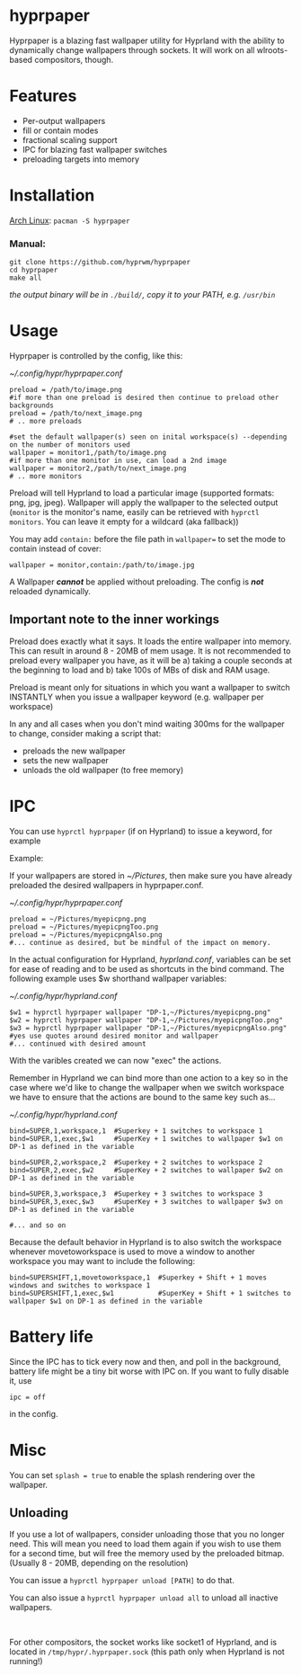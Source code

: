 # hyprpaper

Hyprpaper is a blazing fast wallpaper utility for Hyprland with the ability to dynamically change wallpapers through sockets. It will work on all wlroots-based compositors, though.

# Features
 - Per-output wallpapers
 - fill or contain modes
 - fractional scaling support
 - IPC for blazing fast wallpaper switches
 - preloading targets into memory

# Installation

[Arch Linux](https://archlinux.org/packages/community/x86_64/hyprpaper/): `pacman -S hyprpaper`

### Manual:
```
git clone https://github.com/hyprwm/hyprpaper
cd hyprpaper
make all
```
*the output binary will be in `./build/`, copy it to your PATH, e.g. `/usr/bin`*

# Usage

Hyprpaper is controlled by the config, like this:

*~/.config/hypr/hyprpaper.conf*
```
preload = /path/to/image.png
#if more than one preload is desired then continue to preload other backgrounds
preload = /path/to/next_image.png
# .. more preloads

#set the default wallpaper(s) seen on inital workspace(s) --depending on the number of monitors used
wallpaper = monitor1,/path/to/image.png
#if more than one monitor in use, can load a 2nd image
wallpaper = monitor2,/path/to/next_image.png
# .. more monitors
```

Preload will tell Hyprland to load a particular image (supported formats: png, jpg, jpeg). Wallpaper will apply the wallpaper to the selected output (`monitor` is the monitor's name, easily can be retrieved with `hyprctl monitors`. You can leave it empty for a wildcard (aka fallback))

You may add `contain:` before the file path in `wallpaper=` to set the mode to contain instead of cover:

```
wallpaper = monitor,contain:/path/to/image.jpg
```

A Wallpaper ***cannot*** be applied without preloading. The config is ***not*** reloaded dynamically.

## Important note to the inner workings
Preload does exactly what it says. It loads the entire wallpaper into memory. This can result in around 8 - 20MB of mem usage. It is not recommended to preload every wallpaper you have, as it will be a) taking a couple seconds at the beginning to load and b) take 100s of MBs of disk and RAM usage.

Preload is meant only for situations in which you want a wallpaper to switch INSTANTLY when you issue a wallpaper keyword (e.g. wallpaper per workspace)

In any and all cases when you don't mind waiting 300ms for the wallpaper to change, consider making a script that:
 - preloads the new wallpaper
 - sets the new wallpaper
 - unloads the old wallpaper (to free memory)

# IPC
You can use `hyprctl hyprpaper` (if on Hyprland) to issue a keyword, for example

Example:

If your wallpapers are stored in *~/Pictures*, then make sure you have already preloaded the desired wallpapers in hyprpaper.conf.

*~/.config/hypr/hyprpaper.conf*
```
preload = ~/Pictures/myepicpng.png
preload = ~/Pictures/myepicpngToo.png
preload = ~/Pictures/myepicpngAlso.png
#... continue as desired, but be mindful of the impact on memory.
```

In the actual configuration for Hyprland, *hyprland.conf*, variables can be set for ease of reading and to be used as shortcuts in the bind command. The following example uses $w shorthand wallpaper variables:

*~/.config/hypr/hyprland.conf*
```
$w1 = hyprctl hyprpaper wallpaper "DP-1,~/Pictures/myepicpng.png" 
$w2 = hyprctl hyprpaper wallpaper "DP-1,~/Pictures/myepicpngToo.png" 
$w3 = hyprctl hyprpaper wallpaper "DP-1,~/Pictures/myepicpngAlso.png" 
#yes use quotes around desired monitor and wallpaper
#... continued with desired amount
```
With the varibles created we can now "exec" the actions.

Remember in Hyprland we can bind more than one action to a key so in the case where we'd like to change the wallpaper when we switch workspace we have to ensure that the actions are bound to the same key such as...

*~/.config/hypr/hyprland.conf*
```
bind=SUPER,1,workspace,1  #Superkey + 1 switches to workspace 1
bind=SUPER,1,exec,$w1     #SuperKey + 1 switches to wallpaper $w1 on DP-1 as defined in the variable

bind=SUPER,2,workspace,2  #Superkey + 2 switches to workspace 2
bind=SUPER,2,exec,$w2     #SuperKey + 2 switches to wallpaper $w2 on DP-1 as defined in the variable

bind=SUPER,3,workspace,3  #Superkey + 3 switches to workspace 3
bind=SUPER,3,exec,$w3     #SuperKey + 3 switches to wallpaper $w3 on DP-1 as defined in the variable

#... and so on 
```
Because the default behavior in Hyprland is to also switch the workspace whenever movetoworkspace is used to move a window to another workspace you may want to include the following:

```
bind=SUPERSHIFT,1,movetoworkspace,1  #Superkey + Shift + 1 moves windows and switches to workspace 1
bind=SUPERSHIFT,1,exec,$w1           #SuperKey + Shift + 1 switches to wallpaper $w1 on DP-1 as defined in the variable
```

# Battery life
Since the IPC has to tick every now and then, and poll in the background, battery life might be a tiny bit worse with IPC on. If you want to fully disable it, use
```
ipc = off
```
in the config.

# Misc
You can set `splash = true` to enable the splash rendering over the wallpaper.

## Unloading
If you use a lot of wallpapers, consider unloading those that you no longer need. This will mean you need to load them again if you wish to use them for a second time, but will free the memory used by the preloaded bitmap. (Usually 8 - 20MB, depending on the resolution)

You can issue a `hyprctl hyprpaper unload [PATH]` to do that.

You can also issue a `hyprctl hyprpaper unload all` to unload all inactive wallpapers.

<br/>

For other compositors, the socket works like socket1 of Hyprland, and is located in `/tmp/hypr/.hyprpaper.sock` (this path only when Hyprland is not running!)
